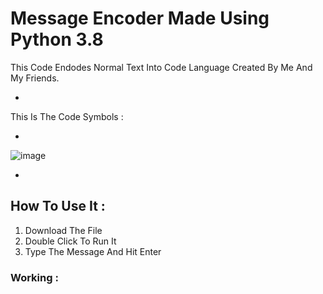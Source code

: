 # Message Encoder Made Using Python 3.8

This Code Endodes Normal Text Into Code Language Created By Me And My Friends.

-

This Is The Code Symbols :

-

![image](https://user-images.githubusercontent.com/89208925/194827968-967dac33-fd16-4a92-abc4-104195ccdf56.png)

-

## How To Use It :

1. Download The File 
2. Double Click To Run It
3. Type The Message And Hit Enter

### Working : 
